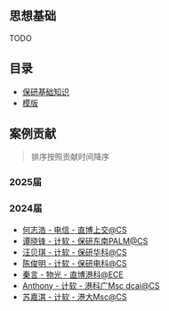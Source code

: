 ## 思想基础
TODO

## 目录
- [保研基础知识](./basic.md)
- [模版](./template.md)

## 案例贡献
> 排序按照贡献时间降序

### 2025届

### 2024届
- [何志浩 - 电信 - 直博上交@CS](./2024/zhihaohe.md)<br>
- [谭晓锋 - 计软 - 保研东南PALM@CS](./2024/cases/beiqiwang.md)<br>
- [汪贝琪 - 计软 - 保研华科@CS](./2024/cases/beiqiwang.md)<br>
- [陈俊明 - 计软 - 保研电科@CS](./2024/cases/beiqiwang.md)<br>
- [秦言 - 物光 - 直博港科@ECE](./2024/cases/yanqin.md)<br>
- [Anthony - 计软 - 港科广Msc dcai@CS](./2024/cases/zihaotang.md)<br>
- [苏嘉淇 - 计软 - 港大Msc@CS](./2024/cases/jiaqisu.md)